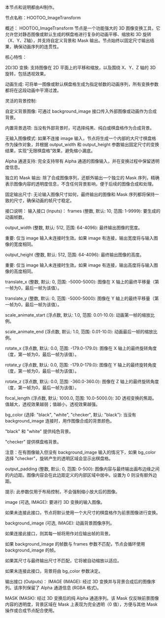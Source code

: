 本节点和说明都由AI制作。

节点名称：HOOTOO_ImageTransform

概述：
HOOTOO_ImageTransform 节点是一个功能强大的 3D 图像变换工具，它允许您对静态图像或默认生成的棋盘格进行复杂的动画平移、缩放和 3D 旋转（X、Y、Z轴），并支持自定义背景和 Mask 输出。节点始终以固定尺寸输出结果，确保动画序列的连贯性。

核心特性：

2D/3D 变换: 支持图像在 2D 平面上的平移和缩放，以及围绕 X、Y、Z 轴的 3D 旋转，包括透视效果。

动画生成: 可将单一图像或默认棋盘格生成为指定帧数的动画序列，所有变换参数都将在这段动画中平滑过渡。

灵活的背景控制:

自定义背景图像: 可通过 background_image 接口传入外部图像或动画作为合成背景。

内置背景选项: 当没有外部背景时，可选择纯黑、纯白或棋盘格作为合成背景。

无输入图像模式: 如果不连接 image 输入，节点将生成一个内部的大尺寸棋盘格作为操作对象，并根据 output_width 和 output_height 参数输出固定尺寸的变换结果，实现“无限棋盘格”效果，避免缩小漏底。

Alpha 通道支持: 完全支持带有 Alpha 通道的图像输入，并在变换过程中保留透明度信息。

独立的 Mask 输出: 除了合成图像序列，还额外输出一个独立的 Mask 序列，精确表示图像内容的透明度信息，不含任何背景影响，便于后续的图像合成和处理。

固定输出尺寸: 无论输入图像尺寸如何，最终输出的图像和 Mask 序列都将保持一致的尺寸，确保动画的帧尺寸稳定。

接口说明：
输入接口 (Inputs)：
frames (整数, 默认: 10, 范围: 1-9999): 要生成的动画帧数。

output_width (整数, 默认: 512, 范围: 64-4096): 最终输出图像的宽度。

重要: 仅当 image 输入未连接时生效。如果 image 有连接，输出宽度将与输入图像的宽度相同。

output_height (整数, 默认: 512, 范围: 64-4096): 最终输出图像的高度。

重要: 仅当 image 输入未连接时生效。如果 image 有连接，输出高度将与输入图像的高度相同。

translate_x (整数, 默认: 0, 范围: -5000-5000): 图像在 X 轴上的最终平移量（第一帧为0，最后一帧为该值）。

translate_y (整数, 默认: 0, 范围: -5000-5000): 图像在 Y 轴上的最终平移量（第一帧为0，最后一帧为该值）。

scale_animate_start (浮点数, 默认: 1.0, 范围: 0.01-10.0): 动画第一帧的缩放比例。

scale_animate_end (浮点数, 默认: 1.0, 范围: 0.01-10.0): 动画最后一帧的缩放比例。

rotate_x (浮点数, 默认: 0.0, 范围: -179.0-179.0): 图像在 X 轴上的最终旋转角度（度，第一帧为0，最后一帧为该值）。

rotate_y (浮点数, 默认: 0.0, 范围: -179.0-179.0): 图像在 Y 轴上的最终旋转角度（度，第一帧为0，最后一帧为该值）。

rotate_z (浮点数, 默认: 0.0, 范围: -360.0-360.0): 图像在 Z 轴上的最终旋转角度（度，第一帧为0，最后一帧为该值）。

focal_length (浮点数, 默认: 1000.0, 范围: 10.0-5000.0): 3D 透视变换的焦距。值越大，透视效果越弱；值越小，透视效果越强。

bg_color (选择: "black", "white", "checker", 默认: "black"): 当没有 background_image 连接时，用作图像合成的背景颜色。

"black" 和 "white" 提供纯色背景。

"checker" 提供棋盘格背景。

注意：在有图像输入但没有 background_image 输入的情况下，如果 bg_color 选择 "checker"，旋转产生的透明区域会显示出棋盘格。

output_padding (整数, 默认: 0, 范围: 0-500): 图像内容与最终输出画布边缘之间的内边距。图像内容会在此边距定义的内部区域中居中。设置为 0 则没有额外边距。

提示: 此参数仅用于布局控制，不会强制缩小放大后的图像。

image (可选, IMAGE): 要进行 3D 变换的输入图像。

如果未连接此接口，节点将默认使用一个大尺寸的棋盘格作为前景图像进行变换。

background_image (可选, IMAGE): 动画背景图像序列。

如果连接此接口，则其每一帧将用作对应输出帧的背景。

如果 background_image 的帧数与 frames 参数不匹配，节点会循环使用 background_image 的帧。

如果其尺寸与最终输出尺寸不匹配，它将被自动缩放以适应。

如果未连接此接口，背景将由 bg_color 参数决定。

输出接口 (Outputs)：
IMAGE (IMAGE): 经过 3D 变换并与背景合成后的图像序列。该序列保留了 Alpha 通道信息 (RGBA 格式)。

MASK (MASK): 经过 3D 变换后的纯 Alpha 通道序列。该 Mask 仅反映前景图像内容的透明度，背景区域在 Mask 上表现为完全透明（0 值），方便与其他 Mask 操作或合成节点配合使用。
